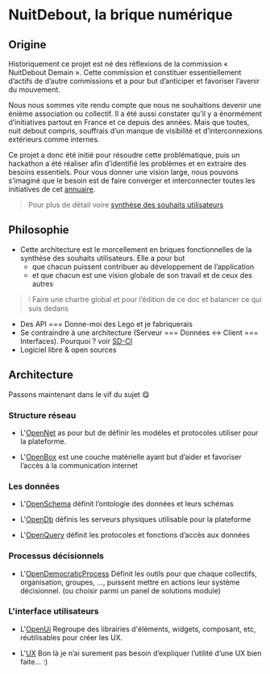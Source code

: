 
NuitDebout, la brique numérique
===

## Origine

Historiquement ce projet est né des réflexions de la commission « NuitDebout Demain ». Cette commission et constituer essentiellement d’actifs de d’autre commissions et a pour but d’anticiper et favoriser l’avenir du mouvement.

Nous nous sommes vite rendu compte que nous ne souhaitions devenir une énième association ou collectif. Il a été aussi constater qu’il y a énormément d’initiatives partout en France et ce depuis des années. Mais que toutes, nuit debout compris, souffrais d’un manque de visibilité et d’interconnexions extérieurs comme internes.

Ce projet a donc été initié pour résoudre cette problématique, puis un hackathon a été réaliser afin d’identifié les problèmes et en extraire des besoins essentiels.
Pour vous donner une vision large, nous pouvons s’imaginé que le besoin est de faire converger et interconnecter toutes les initiatives de cet [annuaire](http://4emesinge.com/geographie-des-alternatives).

> Pour plus de détail voire [synthèse des souhaits utilisateurs](https://github.com/corbane/ND-Briques-Numeriques/wiki)

## Philosophie

- Cette architecture est le morcellement en briques fonctionnelles de la synthèse des souhaits utilisateurs. Elle a pour but
  - que chacun puissent contribuer au développement de l’application
  - et que chacun est une  vision globale de son travail et de ceux des autres

> :grey_exclamation: Faire une chartre global et pour l’édition de ce doc et balancer ce qui suis dedans
- Des API === Donne-moi des Lego et je fabriquerais
- Se contraindre à une architecture (Serveur === Données <-> Client === Interfaces). Pourquoi ? voir [SD-CI](SD-CI.md)
- Logiciel libre & open sources

## Architecture

Passons maintenant dans le vif du sujet :yum:

### Structure réseau

- L'[OpenNet](A-Structure%20r%C3%A9seau/1-OpenNet)
  as pour but de définir les modéles et protocoles utiliser pour la plateforme.

- L'[OpenBox](A-Structure%20r%C3%A9seau/2-OpenBox)
  est une couche matérielle ayant but d’aider et favoriser l’accès à la communication internet

### Les données

- L'[OpenSchema](B-Les%20donn%C3%A9es/1-OpenSchema)
  définit l’ontologie des données et leurs schémas

- L'[OpenDb](B-Les%20donn%C3%A9es/2-OpenDb)
  définis les serveurs physiques utilisable pour la plateforme
  
- L'[OpenQuery](B-Les%20donn%C3%A9es/3-OpenQuery)
  définit les protocoles et fonctions d’accès aux données

### Processus décisionnels

- L'[OpenDemocraticProcess](C-Processus%20d%C3%A9cisionnels/1-OpenDemocraticProcess)
  Définit les outils pour que chaque collectifs, organisation, groupes, …, puissent mettre en actions leur système décisionnel. (ou choisir parmi un panel de solutions module)

### L'interface utilisateurs

- L'[OpenUi](D-L'interface%20utilisateurs/1-OpenUi)
  Regroupe des librairies d'éléments, widgets, composant, etc, réutilisables pour créer les UX.

- L'[UX](D-L'interface%20utilisateurs/2-UX)
  Bon là je n’ai surement pas besoin d’expliquer l’utilité d’une UX bien faite… :)




